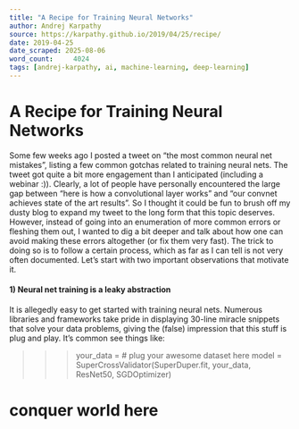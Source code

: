 ```yaml
---
title: "A Recipe for Training Neural Networks"
author: Andrej Karpathy
source: https://karpathy.github.io/2019/04/25/recipe/
date: 2019-04-25
date_scraped: 2025-08-06
word_count:     4024
tags: [andrej-karpathy, ai, machine-learning, deep-learning]
---
```


# A Recipe for Training Neural Networks

Some few weeks ago I posted a tweet on “the most common neural net mistakes”, listing a few common gotchas related to training neural nets. The tweet got quite a bit more engagement than I anticipated (including a webinar :)). Clearly, a lot of people have personally encountered the large gap between “here is how a convolutional layer works” and “our convnet achieves state of the art results”.
So I thought it could be fun to brush off my dusty blog to expand my tweet to the long form that this topic deserves. However, instead of going into an enumeration of more common errors or fleshing them out, I wanted to dig a bit deeper and talk about how one can avoid making these errors altogether (or fix them very fast). The trick to doing so is to follow a certain process, which as far as I can tell is not very often documented. Let’s start with two important observations that motivate it.
#### 1) Neural net training is a leaky abstraction
It is allegedly easy to get started with training neural nets. Numerous libraries and frameworks take pride in displaying 30-line miracle snippets that solve your data problems, giving the (false) impression that this stuff is plug and play. It’s common see things like:
>>> your_data = # plug your awesome dataset here
>>> model = SuperCrossValidator(SuperDuper.fit, your_data, ResNet50, SGDOptimizer)
# conquer world here
